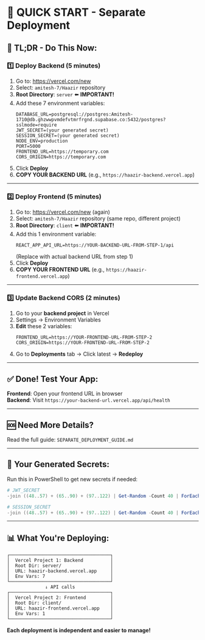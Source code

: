 # 🚀 QUICK START - Separate Deployment

## 📌 TL;DR - Do This Now:

### 1️⃣ Deploy Backend (5 minutes)

1. Go to: https://vercel.com/new
2. Select: `amitesh-7/Haazir` repository
3. **Root Directory**: `server` ⬅️ **IMPORTANT!**
4. Add these 7 environment variables:
   ```
   DATABASE_URL=postgresql://postgres:Amitesh-1710@db.ghzwwpvmdefvtmrfrgnd.supabase.co:5432/postgres?sslmode=require
   JWT_SECRET=(your generated secret)
   SESSION_SECRET=(your generated secret)
   NODE_ENV=production
   PORT=5000
   FRONTEND_URL=https://temporary.com
   CORS_ORIGIN=https://temporary.com
   ```
5. Click **Deploy**
6. **COPY YOUR BACKEND URL** (e.g., `https://haazir-backend.vercel.app`)

---

### 2️⃣ Deploy Frontend (5 minutes)

1. Go to: https://vercel.com/new (again)
2. Select: `amitesh-7/Haazir` repository (same repo, different project)
3. **Root Directory**: `client` ⬅️ **IMPORTANT!**
4. Add this 1 environment variable:
   ```
   REACT_APP_API_URL=https://YOUR-BACKEND-URL-FROM-STEP-1/api
   ```
   (Replace with actual backend URL from step 1)
5. Click **Deploy**
6. **COPY YOUR FRONTEND URL** (e.g., `https://haazir-frontend.vercel.app`)

---

### 3️⃣ Update Backend CORS (2 minutes)

1. Go to your **backend project** in Vercel
2. Settings → Environment Variables
3. **Edit** these 2 variables:
   ```
   FRONTEND_URL=https://YOUR-FRONTEND-URL-FROM-STEP-2
   CORS_ORIGIN=https://YOUR-FRONTEND-URL-FROM-STEP-2
   ```
4. Go to **Deployments** tab → Click latest → **Redeploy**

---

## ✅ Done! Test Your App:

**Frontend**: Open your frontend URL in browser  
**Backend**: Visit `https://your-backend-url.vercel.app/api/health`

---

## 🆘 Need More Details?

Read the full guide: `SEPARATE_DEPLOYMENT_GUIDE.md`

---

## 🔑 Your Generated Secrets:

Run this in PowerShell to get new secrets if needed:
```powershell
# JWT_SECRET
-join ((48..57) + (65..90) + (97..122) | Get-Random -Count 40 | ForEach-Object {[char]$_})

# SESSION_SECRET
-join ((48..57) + (65..90) + (97..122) | Get-Random -Count 40 | ForEach-Object {[char]$_})
```

---

## 📊 What You're Deploying:

```
┌─────────────────────────────────────┐
│  Vercel Project 1: Backend          │
│  Root Dir: server/                  │
│  URL: haazir-backend.vercel.app     │
│  Env Vars: 7                        │
└─────────────────────────────────────┘
              ↓ API calls
┌─────────────────────────────────────┐
│  Vercel Project 2: Frontend         │
│  Root Dir: client/                  │
│  URL: haazir-frontend.vercel.app    │
│  Env Vars: 1                        │
└─────────────────────────────────────┘
```

**Each deployment is independent and easier to manage!**
